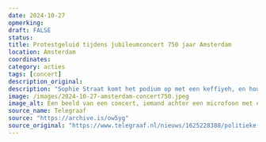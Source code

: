 ```yaml
---
date: 2024-10-27
opmerking: 
draft: FALSE
status: 
title: Protestgeluid tijdens jubileumconcert 750 jaar Amsterdam
location: Amsterdam
coordinates: 
category: acties
tags: [concert]
description_original: 
description: "Sophie Straat komt het podium op met een keffiyeh, en houdt aan het einde van haar act een briefje op met: Nederland heeft bloed aan haar handen. Rapper Mocromaniac riep: Free Palestina! toen hij klaar was.  "
image: /images/2024-10-27-amsterdam-concert750.jpeg
image_alt: Een beeld van een concert, iemand achter een microfoon met een rood-witte keffiyeh, ze houdt een briefje op met daarop Nederland heeft bloed aan haar handen.
source_name: Telegraaf
source: "https://archive.is/ow5yg"
source_original: "https://www.telegraaf.nl/nieuws/1625228388/politieke-statements-overschaduwen-vrolijk-amsterdams-jubileumfeest-in-ziggo-dome-nederland-heeft-bloed-aan-haar-handen"
---
```


